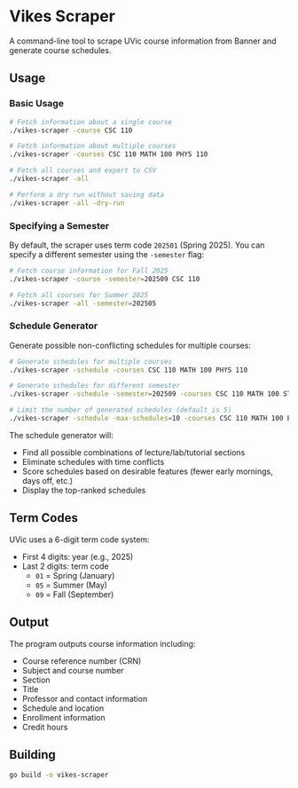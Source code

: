 # Vikes Scraper

A command-line tool to scrape UVic course information from Banner and generate course schedules.

## Usage

### Basic Usage

```bash
# Fetch information about a single course
./vikes-scraper -course CSC 110

# Fetch information about multiple courses
./vikes-scraper -courses CSC 110 MATH 100 PHYS 110

# Fetch all courses and export to CSV
./vikes-scraper -all

# Perform a dry run without saving data
./vikes-scraper -all -dry-run
```

### Specifying a Semester

By default, the scraper uses term code `202501` (Spring 2025). You can specify a different semester using the `-semester` flag:

```bash
# Fetch course information for Fall 2025
./vikes-scraper -course -semester=202509 CSC 110

# Fetch all courses for Summer 2025
./vikes-scraper -all -semester=202505
```

### Schedule Generator

Generate possible non-conflicting schedules for multiple courses:

```bash
# Generate schedules for multiple courses
./vikes-scraper -schedule -courses CSC 110 MATH 100 PHYS 110

# Generate schedules for different semester
./vikes-scraper -schedule -semester=202509 -courses CSC 110 MATH 100 STAT 260

# Limit the number of generated schedules (default is 5)
./vikes-scraper -schedule -max-schedules=10 -courses CSC 110 MATH 100 ENGR 130
```

The schedule generator will:
- Find all possible combinations of lecture/lab/tutorial sections
- Eliminate schedules with time conflicts
- Score schedules based on desirable features (fewer early mornings, days off, etc.)
- Display the top-ranked schedules

## Term Codes

UVic uses a 6-digit term code system:
- First 4 digits: year (e.g., 2025)
- Last 2 digits: term code
  - `01` = Spring (January)
  - `05` = Summer (May)
  - `09` = Fall (September)

## Output

The program outputs course information including:
- Course reference number (CRN)
- Subject and course number
- Section
- Title
- Professor and contact information
- Schedule and location
- Enrollment information
- Credit hours

## Building

```bash
go build -o vikes-scraper
```